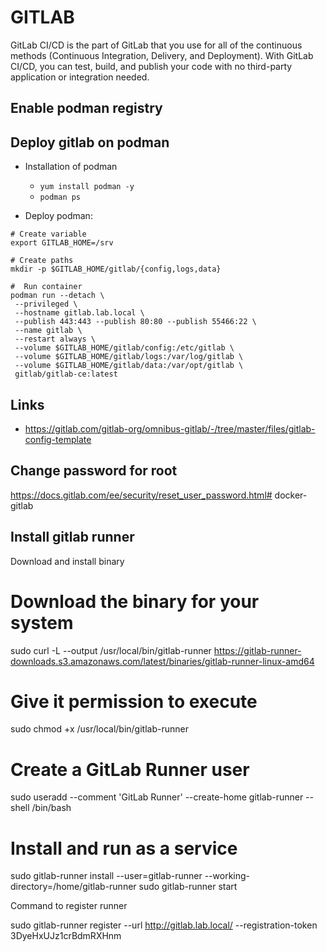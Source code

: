 # GITLAB 

GitLab CI/CD is the part of GitLab that you use for all of the continuous methods (Continuous Integration, Delivery, and Deployment). With GitLab CI/CD, you can test, build, and publish your code with no third-party application or integration needed.


## Enable podman registry


## Deploy gitlab on podman

* Installation of podman
  * `yum install podman -y`
  *  `podman ps`

* Deploy podman:
 ```
 # Create variable
 export GITLAB_HOME=/srv
 
 # Create paths 
 mkdir -p $GITLAB_HOME/gitlab/{config,logs,data}
 
 #  Run container
 podman run --detach \
  --privileged \
  --hostname gitlab.lab.local \
  --publish 443:443 --publish 80:80 --publish 55466:22 \
  --name gitlab \
  --restart always \
  --volume $GITLAB_HOME/gitlab/config:/etc/gitlab \
  --volume $GITLAB_HOME/gitlab/logs:/var/log/gitlab \
  --volume $GITLAB_HOME/gitlab/data:/var/opt/gitlab \
  gitlab/gitlab-ce:latest
 ```



## Links
* https://gitlab.com/gitlab-org/omnibus-gitlab/-/tree/master/files/gitlab-config-template

## Change password for root

https://docs.gitlab.com/ee/security/reset_user_password.html# docker-gitlab



## Install gitlab runner

Download and install binary

# Download the binary for your system
sudo curl -L --output /usr/local/bin/gitlab-runner https://gitlab-runner-downloads.s3.amazonaws.com/latest/binaries/gitlab-runner-linux-amd64

# Give it permission to execute
sudo chmod +x /usr/local/bin/gitlab-runner

# Create a GitLab Runner user
sudo useradd --comment 'GitLab Runner' --create-home gitlab-runner --shell /bin/bash

# Install and run as a service
sudo gitlab-runner install --user=gitlab-runner --working-directory=/home/gitlab-runner
sudo gitlab-runner start

Command to register runner

sudo gitlab-runner register --url http://gitlab.lab.local/ --registration-token 3DyeHxUJz1crBdmRXHnm
